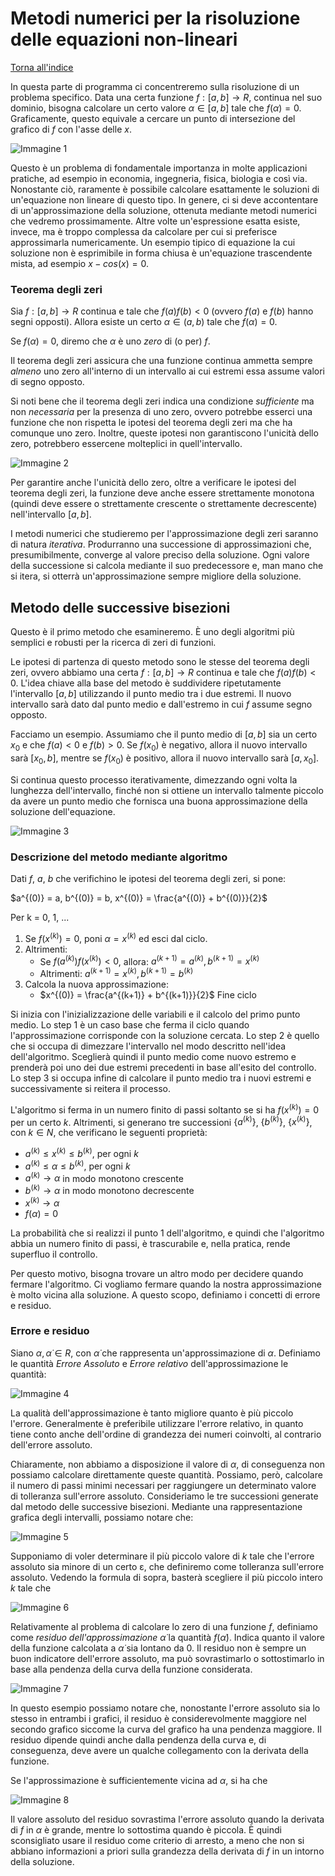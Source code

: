 # Metodi numerici per la risoluzione delle equazioni non-lineari

[Torna all'indice](../README.md)

In questa parte di programma ci concentreremo sulla risoluzione di un problema specifico. Data una certa funzione $f: [a, b] \rightarrow R$, continua nel suo dominio, bisogna calcolare un certo valore $α ∈ [a, b]$ tale che $f(α) = 0$. Graficamente, questo equivale a cercare un punto di intersezione del grafico di $f$ con l'asse delle $x$.

 ![Immagine 1](Excalidraw/Immagine1.svg)
 
Questo è un problema di fondamentale importanza in molte applicazioni pratiche, ad esempio in economia, ingegneria, fisica, biologia e così via. Nonostante ciò, raramente è possibile calcolare esattamente le soluzioni di un'equazione non lineare di questo tipo. In genere, ci si deve accontentare di un'approssimazione della soluzione, ottenuta mediante metodi numerici che vedremo prossimamente. Altre volte un'espressione esatta esiste, invece, ma è troppo complessa da calcolare per cui si preferisce approssimarla numericamente. Un esempio tipico di equazione la cui soluzione non è esprimibile in forma chiusa è un'equazione trascendente mista, ad esempio $x - cos(x) = 0$.
### Teorema degli zeri
Sia $f: [a, b] \rightarrow R$ continua e tale che $f(a)f(b) < 0$ (ovvero $f(a)$ e $f(b)$ hanno segni opposti). Allora esiste un certo $α ∈ (a, b)$ tale che $f(α) = 0$. 

Se $f(α) = 0$, diremo che $α$ è uno *zero* di (o per) $f$.

Il teorema degli zeri assicura che una funzione continua ammetta sempre *almeno* uno zero all'interno di un intervallo ai cui estremi essa assume valori di segno opposto.

Si noti bene che il teorema degli zeri indica una condizione *sufficiente* ma non *necessaria* per la presenza di uno zero, ovvero potrebbe esserci una funzione che non rispetta le ipotesi del teorema degli zeri ma che ha comunque uno zero. Inoltre, queste ipotesi non garantiscono l'unicità dello zero, potrebbero essercene molteplici in quell'intervallo.

![Immagine 2](Excalidraw/Immagine2.svg)

Per garantire anche l'unicità dello zero, oltre a verificare le ipotesi del teorema degli zeri, la funzione deve anche essere strettamente monotona (quindi deve essere o strettamente crescente o strettamente decrescente) nell'intervallo $[a, b]$. 

I metodi numerici che studieremo per l'approssimazione degli zeri saranno di natura *iterativa*. Produrranno una successione di approssimazioni che, presumibilmente, converge al valore preciso della soluzione. Ogni valore della successione si calcola mediante il suo predecessore e, man mano che si itera, si otterrà un'approssimazione sempre migliore della soluzione.
## Metodo delle successive bisezioni
Questo è il primo metodo che esamineremo. È uno degli algoritmi più semplici e robusti per la ricerca di zeri di funzioni.

Le ipotesi di partenza di questo metodo sono le stesse del teorema degli zeri, ovvero abbiamo una certa $f: [a, b] \rightarrow R$ continua e tale che $f(a)f(b) < 0$. L'idea chiave alla base del metodo è suddividere ripetutamente l'intervallo $[a, b]$ utilizzando il punto medio tra i due estremi. Il nuovo intervallo sarà dato dal punto medio e dall'estremo in cui $f$ assume segno opposto. 

Facciamo un esempio. Assumiamo che il punto medio di $[a, b]$ sia un certo $x_0$ e che $f(a) < 0$ e $f(b) > 0$. Se $f(x_0)$ è negativo, allora il nuovo intervallo sarà $[x_0, b]$, mentre se $f(x_0)$ è positivo, allora il nuovo intervallo sarà $[a, x_0]$. 

Si continua questo processo iterativamente, dimezzando ogni volta la lunghezza dell'intervallo, finché non si ottiene un intervallo talmente piccolo da avere un punto medio che fornisca una buona approssimazione della soluzione dell'equazione.

![Immagine 3](Excalidraw/25-03_22-26-0425-03.excalidraw.svg)
### Descrizione del metodo mediante algoritmo
Dati $f$, $a$, $b$ che verifichino le ipotesi del teorema degli zeri, si pone:

$a^{(0)} = a, b^{(0)} = b, x^{(0)} = \frac{a^{(0)} + b^{(0)}}{2}$ 

Per k = 0, 1, ...
1. Se $f(x^{(k)}) = 0$, poni $α = x^{(k)}$ ed esci dal ciclo.
2. Altrimenti:
   - Se $f(a^{(k)}) f(x^{(k)}) < 0$, allora: $a^{(k+1)} = a^{(k)}, b^{(k+1)} = x^{(k)}$
   - Altrimenti: $a^{(k+1)} = x^{(k)}, b^{(k+1)} = b^{(k)}$
3. Calcola la nuova approssimazione:
   - $x^{(0)} = \frac{a^{(k+1)} + b^{(k+1)}}{2}$
Fine ciclo

Si inizia con l'inizializzazione delle variabili e il calcolo del primo punto medio. Lo step 1 è un caso base che ferma il ciclo quando l'approssimazione corrisponde con la soluzione cercata. Lo step 2 è quello che si occupa di dimezzare l'intervallo nel modo descritto nell'idea dell'algoritmo. Sceglierà quindi il punto medio come nuovo estremo e prenderà poi uno dei due estremi precedenti in base all'esito del controllo. Lo step 3 si occupa infine di calcolare il punto medio tra i nuovi estremi e successivamente si reitera il processo.

L'algoritmo si ferma in un numero finito di passi soltanto se si ha $f(x^{(k)}) = 0$ per un certo $k$. Altrimenti, si generano tre successioni $\{a^{(k)}\}$, $\{b^{(k)}\}$, $\{x^{(k)}\}$, con $k ∈ N$, che verificano le seguenti proprietà:
- $a^{(k)} \leq x^{(k)} \leq b^{(k)}$, per ogni $k$
- $a^{(k)} \leq α \leq b^{(k)}$, per ogni $k$
- $a^{(k)} \rightarrow α$ in modo monotono crescente
- $b^{(k)} \rightarrow α$ in modo monotono decrescente
- $x^{(k)} \rightarrow α$
- $f(α) = 0$

La probabilità che si realizzi il punto 1 dell'algoritmo, e quindi che l'algoritmo abbia un numero finito di passi, è trascurabile e, nella pratica, rende superfluo il controllo.

Per questo motivo, bisogna trovare un altro modo per decidere quando fermare l'algoritmo. Ci vogliamo fermare quando la nostra approssimazione è molto vicina alla soluzione. A questo scopo, definiamo i concetti di errore e residuo.
### Errore e residuo
Siano $α, \dot α ∈ R$, con $\dot α$ che rappresenta un'approssimazione di $α$. Definiamo le quantità *Errore Assoluto* e *Errore relativo* dell'approssimazione le quantità:

![Immagine 4](Excalidraw/25-03_23-11-5625-03.excalidraw.svg)

La qualità dell'approssimazione è tanto migliore quanto è più piccolo l'errore. Generalmente è preferibile utilizzare l'errore relativo, in quanto tiene conto anche dell'ordine di grandezza dei numeri coinvolti, al contrario dell'errore assoluto.

Chiaramente, non abbiamo a disposizione il valore di $α$, di conseguenza non possiamo calcolare direttamente queste quantità. Possiamo, però, calcolare il numero di passi minimi necessari per raggiungere un determinato valore di tolleranza sull'errore assoluto. Consideriamo le tre successioni generate dal metodo delle successive bisezioni. Mediante una rappresentazione grafica degli intervalli, possiamo notare che:

![Immagine 5](Excalidraw/25-03_23-18-1725-03.excalidraw.svg)

Supponiamo di voler determinare il più piccolo valore di $k$ tale che l'errore assoluto sia minore di un certo ε, che definiremo come tolleranza sull'errore assoluto. Vedendo la formula di sopra, basterà scegliere il più piccolo intero $k$ tale che

![Immagine 6](Excalidraw/25-03_23-23-5425-03.excalidraw.svg)

Relativamente al problema di calcolare lo zero di una funzione $f$, definiamo come *residuo dell'approssimazione* $\dot α$ la quantità $f(\dot α)$. Indica quanto il valore della funzione calcolata a $\dot α$ sia lontano da 0. Il residuo non è sempre un buon indicatore dell'errore assoluto, ma può sovrastimarlo o sottostimarlo in base alla pendenza della curva della funzione considerata. 

![Immagine 7](Excalidraw/2025-03-04_10.27.33.excalidraw.svg)

In questo esempio possiamo notare che, nonostante l'errore assoluto sia lo stesso in entrambi i grafici, il residuo è considerevolmente maggiore nel secondo grafico siccome la curva del grafico ha una pendenza maggiore. Il residuo dipende quindi anche dalla pendenza della curva e, di conseguenza, deve avere un qualche collegamento con la derivata della funzione.

Se l'approssimazione è sufficientemente vicina ad $α$, si ha che

![Immagine 8](Excalidraw/25-03_23-28-4825-03.excalidraw.svg)

Il valore assoluto del residuo sovrastima l'errore assoluto quando la derivata di $f$ in $α$ è grande, mentre lo sottostima quando è piccola. È quindi sconsigliato usare il residuo come criterio di arresto, a meno che non si abbiano informazioni a priori sulla grandezza della derivata di $f$ in un intorno della soluzione.

